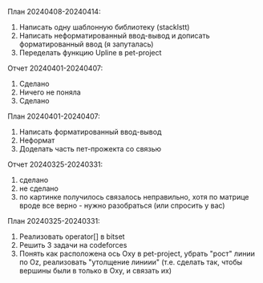 План 20240408-20240414:
1) Написать одну шаблонную библиотеку (stacklstt)
2) Написать неформатированный ввод-вывод и дописать форматированный ввод (я запуталась)
3) Переделать функцию Upline в pet-project

Отчет 20240401-20240407:
1) Сделано
2) Ничего не поняла
3) Сделано

План 20240401-20240407:
1) Написать форматированный ввод-вывод
2) Неформат
3) Доделать часть пет-прожекта со связью

Отчет 20240325-20240331:
1) сделано
2) не сделано
3) по картинке получилось связалось неправильно, хотя по матрице вроде все верно - нужно разобраться (или спросить у вас)

План 20240325-20240331:
1) Реализовать operator[] в bitset
2) Решить 3 задачи на codeforces
3) Понять как расположена ось Oxy в pet-project, убрать "рост" линии по Oz, реализовать "утолщение линиии" (т.е. сделать так, чтобы вершины были в только в Оху, и связать их)
